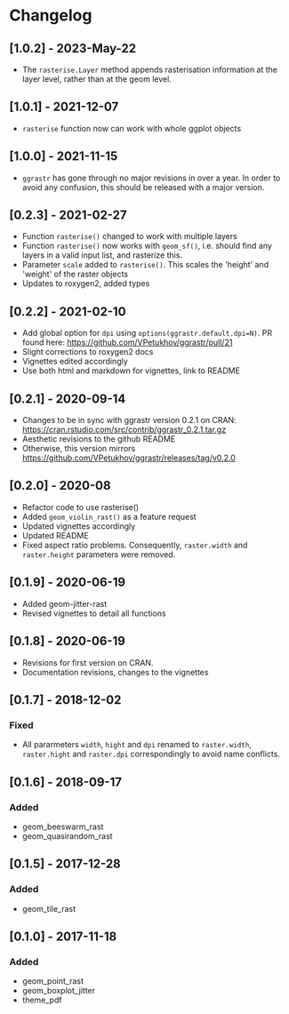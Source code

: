 # Changelog

## [1.0.2] - 2023-May-22

* The `rasterise.Layer` method appends rasterisation information at the layer level, rather than at the geom level.

## [1.0.1] - 2021-12-07

* `rasterise` function now can work with whole ggplot objects

## [1.0.0] - 2021-11-15
* `ggrastr` has gone through no major revisions in over a year. In order to avoid any confusion, this should be released with a major version.

## [0.2.3] - 2021-02-27
* Function `rasterise()` changed to work with multiple layers
* Function `rasterise()` now works with `geom_sf()`, i.e. should find any layers in a valid input list, and rasterize this. 
* Parameter `scale` added to `rasterise()`. This scales the 'height' and 'weight' of the raster objects
* Updates to roxygen2, added types

## [0.2.2] - 2021-02-10
* Add global option for `dpi` using `options(ggrastr.default.dpi=N)`. PR found here: https://github.com/VPetukhov/ggrastr/pull/21
* Slight corrections to roxygen2 docs
* Vignettes edited accordingly
* Use both html and markdown for vignettes, link to README


## [0.2.1] - 2020-09-14
* Changes to be in sync with ggrastr version 0.2.1 on CRAN: https://cran.rstudio.com/src/contrib/ggrastr_0.2.1.tar.gz
* Aesthetic revisions to the github README
* Otherwise, this version mirrors https://github.com/VPetukhov/ggrastr/releases/tag/v0.2.0


## [0.2.0] - 2020-08
* Refactor code to use rasterise()
* Added `geom_violin_rast()` as a feature request
* Updated vignettes accordingly
* Updated README
* Fixed aspect ratio problems. Consequently, `raster.width` and `raster.height` parameters were removed.

## [0.1.9] - 2020-06-19
* Added geom-jitter-rast
* Revised vignettes to detail all functions

## [0.1.8] - 2020-06-19
* Revisions for first version on CRAN. 
* Documentation revisions, changes to the vignettes

## [0.1.7] - 2018-12-02
### Fixed
* All pararmeters `width`, `hight` and `dpi` renamed to `raster.width`, `raster.hight` and `raster.dpi` correspondingly to avoid name conflicts.

## [0.1.6] - 2018-09-17
### Added
* geom_beeswarm_rast
* geom_quasirandom_rast

## [0.1.5] - 2017-12-28
### Added
* geom_tile_rast

## [0.1.0] - 2017-11-18
### Added
* geom_point_rast
* geom_boxplot_jitter
* theme_pdf
